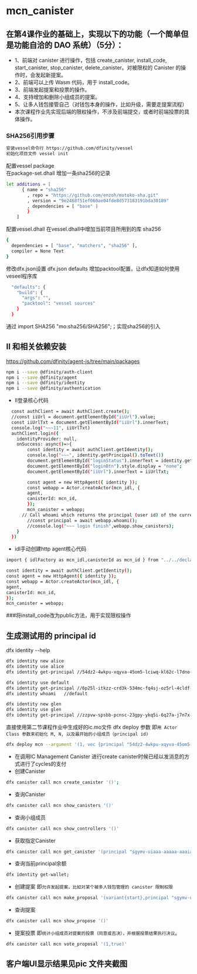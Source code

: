 # mcn_canister
## 在第4课作业的基础上，实现以下的功能（一个简单但是功能自洽的 DAO 系统）（5分）：
* 1、前端对 canister 进行操作，包括 create_canister, install_code, start_canister, stop_canister, delete_canister。对被限权的 Canister 的操作时，会发起新提案。
* 2、前端可以上传 Wasm 代码，用于 install_code。
* 3、前端发起提案和投票的操作。
* 4、支持增加和删除小组成员的提案。
* 5、让多人钱包接管自己（对钱包本身的操作，比如升级，需要走提案流程）
* 本次课程作业先实现后端的限权操作，不涉及前端提交，或者时前端投票的具体操作。


### SHA256引用步骤

```bash
安装vessel命令行 https://github.com/dfinity/vessel
初始化项目文件 vessel init
```

配置vessel package  
在package-set.dhall 增加一条sha256的记录
```bash
let additions = [
      { name = "sha256"
        , repo = "https://github.com/enzoh/motoko-sha.git"
        , version = "9e2468f51ef060ae04fde8d573183191bda30189"
        , dependencies = [ "base" ]
        }
    ]
```

配置vessel.dhall
在vessel.dhall中增加当前项目所用到的库 sha256
```bash
{
  dependencies = [ "base", "matchers", "sha256" ],
  compiler = None Text
}
```

修改dfx.json设置
dfx.json defaults 增加packtool配置，让dfx知道如何使用veseel程序库
```bash
  "defaults": {
    "build": {
      "args": "",
      "packtool": "vessel sources"
    }
  }
```

通过 import SHA256 "mo:sha256/SHA256";；实现sha256的引入


## II 和相关依赖安装
https://github.com/dfinity/agent-js/tree/main/packages
```bash
npm i --save @dfinity/auth-client
npm i --save @dfinity/agent
npm i --save @dfinity/identity
npm i --save @dfinity/authentication
```

* II登录核心代码
```bash
  const authClient = await AuthClient.create();
  //const iiUrl = document.getElementById("iiUrl").value;
  const iiUrlTxt = document.getElementById("iiUrl").innerText;
  console.log("~~~11", iiUrlTxt)
  authClient.login({
    identityProvider: null,
    onSuccess: async()=>{
        const identity = await authClient.getIdentity();
        console.log("~~~", identity.getPrincipal().toText())
        document.getElementById("loginStatus").innerText = identity.getPrincipal().toText();
        document.getElementById("loginBtn").style.display = "none";
        document.getElementById("iiUrl").innerText = iiUrlTxt;

        const agent = new HttpAgent({ identity });
        const webapp = Actor.createActor(mcn_idl, {
        agent,
        canisterId: mcn_id,
        });
        mcn_canister = webapp;
      // Call whoami which returns the principal (user id) of the current user.
        //const principal = await webapp.whoami();
        //console.log("~~~ login finish",webapp.show_canisters);
    }
  })
```

* idl手动创建http agent核心代码
```bash
import { idlFactory as mcn_idl,canisterId as mcn_id } from "../../declarations/mcn";
```

```bash
const identity = await authClient.getIdentity();
const agent = new HttpAgent({ identity });
const webapp = Actor.createActor(mcn_idl, {
agent,
canisterId: mcn_id,
});
mcn_canister = webapp;
```

###将install_code改为public方法，用于实现限权操作


## 生成测试用的 principal id 
dfx identity --help
```bash
dfx identity new alice   
dfx identity use alice
dfx identity get-principal //54dz2-4wkpu-xqyva-45om5-lciwq-kl62c-l7dno-iwcms-pdoea-jj3vb-wqe
```
```bash
dfx identity use default
dfx identity get-principal //6p25l-itkzz-crd3k-534mc-fq4sj-oz5rl-4cldf-nkaxr-bpasr-2wl4e-lqe
dfx identity whoami   //default
```
```bash
dfx identity new glen 
dfx identity use glen 
dfx identity get-principal //zzpvw-spsbb-pcnsc-23gpy-ykq5i-6q27a-j7n7x-nqmp3-fb6y2-3eq26-pqe
```

直接使用第二节课程作业中生成好的ic.mo文件
dfx deploy 参数 即`用 Actor Class 参数来初始化 M, N, 以及最开始的小组成员（principal id)`
```bash
dfx deploy mcn --argument '(1, vec {principal "54dz2-4wkpu-xqyva-45om5-lciwq-kl62c-l7dno-iwcms-pdoea-jj3vb-wqe"; principal "6p25l-itkzz-crd3k-534mc-fq4sj-oz5rl-4cldf-nkaxr-bpasr-2wl4e-lqe"; principal "zzpvw-spsbb-pcnsc-23gpy-ykq5i-6q27a-j7n7x-nqmp3-fb6y2-3eq26-pqe"})'
```


* 在调用IC Management Canister 进行create canister时候已经以发消息的方式进行了cycles的支付
* 创建Canister
```bash
dfx canister call mcn create_canister '()';
```
* 查询Canister
```bash
dfx canister call mcn show_canisters '()'
```
* 查询小组成员 
```bash
dfx canister call mcn show_controllers '()'
```

* 获取指定Canister
```bash
dfx canister call mcn get_canister '(principal "sgymv-uiaaa-aaaaa-aaaia-cai")' 
```
* 查询当前principal余额
```bash
dfx identity get-wallet;      
```

* 创建提案 即`允许发起提案，比如对某个被多人钱包管理的 canister 限制权限`
```bash
dfx canister call mcn make_proposal '(variant{start},principal "sgymv-uiaaa-aaaaa-aaaia-cai",null)'
```

* 查询提案
```bash
dfx canister call mcn show_propose '()'
```
* 提案投票 即`统计小组成员对提案的投票（同意或否决），并根据投票结果执行决议`。
```bash
dfx canister call mcn vote_proposal '(1,true)'
```

## 客户端UI显示结果见pic 文件夹截图






